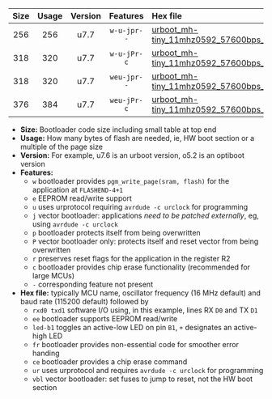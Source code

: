 |Size|Usage|Version|Features|Hex file|
|:-:|:-:|:-:|:-:|:--|
|256|256|u7.7|`w-u-jpr--`|[urboot_mh-tiny_11mhz0592_57600bps_rxd7_txd6_led+b0_ur_vbl.hex](https://raw.githubusercontent.com/stefanrueger/urboot.hex/main/boards/mh-tiny/fcpu_11mhz0592/57600_bps/urboot_mh-tiny_11mhz0592_57600bps_rxd7_txd6_led+b0_ur_vbl.hex)|
|318|320|u7.7|`w-u-jPr-c`|[urboot_mh-tiny_11mhz0592_57600bps_rxd7_txd6_led+b0_fr_ce_ur_vbl.hex](https://raw.githubusercontent.com/stefanrueger/urboot.hex/main/boards/mh-tiny/fcpu_11mhz0592/57600_bps/urboot_mh-tiny_11mhz0592_57600bps_rxd7_txd6_led+b0_fr_ce_ur_vbl.hex)|
|318|320|u7.7|`weu-jpr--`|[urboot_mh-tiny_11mhz0592_57600bps_rxd7_txd6_ee_led+b0_ur_vbl.hex](https://raw.githubusercontent.com/stefanrueger/urboot.hex/main/boards/mh-tiny/fcpu_11mhz0592/57600_bps/urboot_mh-tiny_11mhz0592_57600bps_rxd7_txd6_ee_led+b0_ur_vbl.hex)|
|376|384|u7.7|`weu-jPr-c`|[urboot_mh-tiny_11mhz0592_57600bps_rxd7_txd6_ee_led+b0_fr_ce_ur_vbl.hex](https://raw.githubusercontent.com/stefanrueger/urboot.hex/main/boards/mh-tiny/fcpu_11mhz0592/57600_bps/urboot_mh-tiny_11mhz0592_57600bps_rxd7_txd6_ee_led+b0_fr_ce_ur_vbl.hex)|

- **Size:** Bootloader code size including small table at top end
- **Usage:** How many bytes of flash are needed, ie, HW boot section or a multiple of the page size
- **Version:** For example, u7.6 is an urboot version, o5.2 is an optiboot version
- **Features:**
  + `w` bootloader provides `pgm_write_page(sram, flash)` for the application at `FLASHEND-4+1`
  + `e` EEPROM read/write support
  + `u` uses urprotocol requiring `avrdude -c urclock` for programming
  + `j` vector bootloader: applications *need to be patched externally*, eg, using `avrdude -c urclock`
  + `p` bootloader protects itself from being overwritten
  + `P` vector bootloader only: protects itself and reset vector from being overwritten
  + `r` preserves reset flags for the application in the register R2
  + `c` bootloader provides chip erase functionality (recommended for large MCUs)
  + `-` corresponding feature not present
- **Hex file:** typically MCU name, oscillator frequency (16 MHz default) and baud rate (115200 default) followed by
  + `rxd0 txd1` software I/O using, in this example, lines RX `D0` and TX `D1`
  + `ee` bootloader supports EEPROM read/write
  + `led-b1` toggles an active-low LED on pin `B1`, `+` designates an active-high LED
  + `fr` bootloader provides non-essential code for smoother error handing
  + `ce` bootloader provides a chip erase command
  + `ur` uses urprotocol and requires `avrdude -c urclock` for programming
  + `vbl` vector bootloader: set fuses to jump to reset, not the HW boot section

